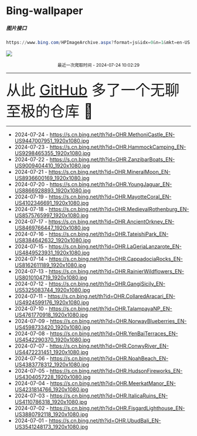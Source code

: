 # Bing-wallpaper

##### 图片接口

```powershell
https://www.bing.com/HPImageArchive.aspx?format=js&idx=0&n=1&mkt=en-US
```

 ![](https://s.cn.bing.net/th?id=OHR.MethoniCastle_EN-US9447007951_1920x1080.jpg)

<p align='center' >
    <small>
        最近一次爬取时间 - 2024-07-24 10:02:29
    </small>
    <br>
    <hr>
    <font size=7>
        <small>
           从此 <a href='https://github.com/'>GitHub</a> 多了一个无聊至极的仓库  🍳
        </small>
    </font>
    <hr>
</p>


- 2024-07-24 - https://s.cn.bing.net/th?id=OHR.MethoniCastle_EN-US9447007951_1920x1080.jpg 
- 2024-07-23 - https://s.cn.bing.net/th?id=OHR.HammockCamping_EN-US9298465355_1920x1080.jpg 
- 2024-07-22 - https://s.cn.bing.net/th?id=OHR.ZanzibarBoats_EN-US9009404410_1920x1080.jpg 
- 2024-07-21 - https://s.cn.bing.net/th?id=OHR.MineralMoon_EN-US8936600169_1920x1080.jpg 
- 2024-07-20 - https://s.cn.bing.net/th?id=OHR.YoungJaguar_EN-US8866928893_1920x1080.jpg 
- 2024-07-19 - https://s.cn.bing.net/th?id=OHR.MayotteCoral_EN-US4102346691_1920x1080.jpg 
- 2024-07-18 - https://s.cn.bing.net/th?id=OHR.MedievalRothenburg_EN-US8575765997_1920x1080.jpg 
- 2024-07-17 - https://s.cn.bing.net/th?id=OHR.AncientOrkney_EN-US8469766447_1920x1080.jpg 
- 2024-07-16 - https://s.cn.bing.net/th?id=OHR.TateishiPark_EN-US8384642632_1920x1080.jpg 
- 2024-07-15 - https://s.cn.bing.net/th?id=OHR.LaGeriaLanzarote_EN-US4849523931_1920x1080.jpg 
- 2024-07-14 - https://s.cn.bing.net/th?id=OHR.CappadociaRocks_EN-US8162611189_1920x1080.jpg 
- 2024-07-13 - https://s.cn.bing.net/th?id=OHR.RainierWildflowers_EN-US8010104719_1920x1080.jpg 
- 2024-07-12 - https://s.cn.bing.net/th?id=OHR.GangiSicily_EN-US5325083744_1920x1080.jpg 
- 2024-07-11 - https://s.cn.bing.net/th?id=OHR.CollaredAracari_EN-US4924599176_1920x1080.jpg 
- 2024-07-10 - https://s.cn.bing.net/th?id=OHR.TalampayaNP_EN-US4761770918_1920x1080.jpg 
- 2024-07-09 - https://s.cn.bing.net/th?id=OHR.NorwayBlueberries_EN-US4598733420_1920x1080.jpg 
- 2024-07-08 - https://s.cn.bing.net/th?id=OHR.YenBaiTerraces_EN-US4542290370_1920x1080.jpg 
- 2024-07-07 - https://s.cn.bing.net/th?id=OHR.ConwyRiver_EN-US4472231451_1920x1080.jpg 
- 2024-07-06 - https://s.cn.bing.net/th?id=OHR.NoahBeach_EN-US4383778312_1920x1080.jpg 
- 2024-07-05 - https://s.cn.bing.net/th?id=OHR.HudsonFireworks_EN-US4304057228_1920x1080.jpg 
- 2024-07-04 - https://s.cn.bing.net/th?id=OHR.MeerkatManor_EN-US4231814766_1920x1080.jpg 
- 2024-07-03 - https://s.cn.bing.net/th?id=OHR.ItalicaRuins_EN-US4110786318_1920x1080.jpg 
- 2024-07-02 - https://s.cn.bing.net/th?id=OHR.FisgardLighthouse_EN-US3880792118_1920x1080.jpg 
- 2024-07-01 - https://s.cn.bing.net/th?id=OHR.UbudBali_EN-US3541248173_1920x1080.jpg 
